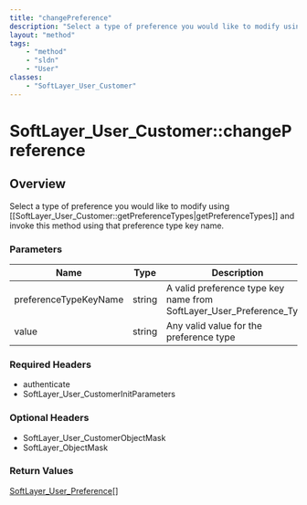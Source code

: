 ```yaml
---
title: "changePreference"
description: "Select a type of preference you would like to modify using [[SoftLayer_User_Customer::getPreferenceTypes|getPreferenceTy... "
layout: "method"
tags:
    - "method"
    - "sldn"
    - "User"
classes:
    - "SoftLayer_User_Customer"
---
```

# SoftLayer_User_Customer::changePreference
## Overview 
Select a type of preference you would like to modify using [[SoftLayer_User_Customer::getPreferenceTypes|getPreferenceTypes]] and invoke this method using that preference type key name. 

### Parameters 
|Name | Type | Description |
| --- | --- | --- |
|preferenceTypeKeyName| string| A valid preference type key name from SoftLayer_User_Preference_Type|
|value| string| Any valid value for the preference type|


### Required Headers
* authenticate
* SoftLayer_User_CustomerInitParameters

### Optional Headers
* SoftLayer_User_CustomerObjectMask
* SoftLayer_ObjectMask

### Return Values
<a href='/reference/datatypes/SoftLayer_User_Preference'>SoftLayer_User_Preference[] </a>

